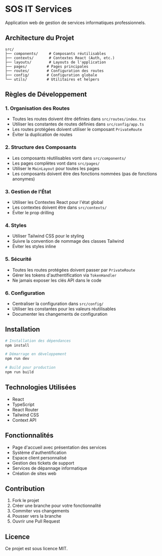 # SOS IT Services

Application web de gestion de services informatiques professionnels.

## Architecture du Projet

```
src/
├── components/     # Composants réutilisables
├── contexts/       # Contextes React (Auth, etc.)
├── layouts/        # Layouts de l'application
├── pages/         # Pages principales
├── routes/        # Configuration des routes
├── config/        # Configuration globale
└── utils/         # Utilitaires et helpers
```

## Règles de Développement

### 1. Organisation des Routes
- Toutes les routes doivent être définies dans `src/routes/index.tsx`
- Utiliser les constantes de routes définies dans `src/config/app.ts`
- Les routes protégées doivent utiliser le composant `PrivateRoute`
- Éviter la duplication de routes

### 2. Structure des Composants
- Les composants réutilisables vont dans `src/components/`
- Les pages complètes vont dans `src/pages/`
- Utiliser le `MainLayout` pour toutes les pages
- Les composants doivent être des fonctions nommées (pas de fonctions anonymes)

### 3. Gestion de l'État
- Utiliser les Contextes React pour l'état global
- Les contextes doivent être dans `src/contexts/`
- Éviter le prop drilling

### 4. Styles
- Utiliser Tailwind CSS pour le styling
- Suivre la convention de nommage des classes Tailwind
- Éviter les styles inline

### 5. Sécurité
- Toutes les routes protégées doivent passer par `PrivateRoute`
- Gérer les tokens d'authentification via `TokenHandler`
- Ne jamais exposer les clés API dans le code

### 6. Configuration
- Centraliser la configuration dans `src/config/`
- Utiliser les constantes pour les valeurs réutilisables
- Documenter les changements de configuration

## Installation

```bash
# Installation des dépendances
npm install

# Démarrage en développement
npm run dev

# Build pour production
npm run build
```

## Technologies Utilisées

- React
- TypeScript
- React Router
- Tailwind CSS
- Context API

## Fonctionnalités

- Page d'accueil avec présentation des services
- Système d'authentification
- Espace client personnalisé
- Gestion des tickets de support
- Services de dépannage informatique
- Création de sites web

## Contribution

1. Fork le projet
2. Créer une branche pour votre fonctionnalité
3. Commiter vos changements
4. Pousser vers la branche
5. Ouvrir une Pull Request

## Licence

Ce projet est sous licence MIT.